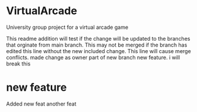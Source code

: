 # VirtualArcade
 University group project for a virtual arcade game

 This readme addition will test if the change will be updated to the branches that orginate from main branch.
 This may not be merged if the branch has edited this line without the new included change.
 This line will cause merge conflicts.
 made change as owner
 part of new branch
 new feature.
i will break this
# new feature
Added new feat
another feat
